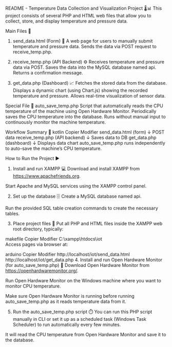 README - Temperature Data Collection and Visualization Project 🌡️📊
This project consists of several PHP and HTML web files that allow you to collect, store, and display temperature and pressure data.

Main Files 📁
1. send_data.html (Form) 📝
A web page for users to manually submit temperature and pressure data.
Sends the data via POST request to receive_temp.php.

2. receive_temp.php (API Backend) ⚙️
Receives temperature and pressure data via POST.
Saves the data into the MySQL database named api.
Returns a confirmation message.

3. get_data.php (Dashboard) 📈
Fetches the stored data from the database.
Displays a dynamic chart (using Chart.js) showing the recorded temperature and pressure.
Allows real-time visualization of sensor data.

Special File 🌟
auto_save_temp.php
Script that automatically reads the CPU temperature of the machine using Open Hardware Monitor.
Periodically saves the CPU temperature into the database.
Runs without manual input to continuously monitor the machine temperature.

Workflow Summary 🔄
kotlin
Copier
Modifier
send_data.html (form)
          ↓ POST data
receive_temp.php (API backend)
          ↓ Saves data to DB
get_data.php (dashboard)
          ↓ Displays data chart
auto_save_temp.php runs independently to auto-save the machine’s CPU temperature.

How to Run the Project ▶️
1. Install and run XAMPP 💻
Download and install XAMPP from https://www.apachefriends.org.

Start Apache and MySQL services using the XAMPP control panel.

2. Set up the database 🗄️
Create a MySQL database named api.

Run the provided SQL table creation commands to create the necessary tables.

3. Place project files 📂
Put all PHP and HTML files inside the XAMPP web root directory, typically:

makefile
Copier
Modifier
C:\xampp\htdocs\iot\
Access pages via browser at:

arduino
Copier
Modifier
http://localhost/iot/send_data.html  
http://localhost/iot/get_data.php
4. Install and run Open Hardware Monitor (for auto_save_temp.php) 🔧
Download Open Hardware Monitor from https://openhardwaremonitor.org/.

Run Open Hardware Monitor on the Windows machine where you want to monitor CPU temperature.

Make sure Open Hardware Monitor is running before running auto_save_temp.php as it reads temperature data from it.

5. Run the auto_save_temp.php script ⏱️
You can run this PHP script manually in CLI or set it up as a scheduled task (Windows Task Scheduler) to run automatically every few minutes.

It will read the CPU temperature from Open Hardware Monitor and save it to the database.
